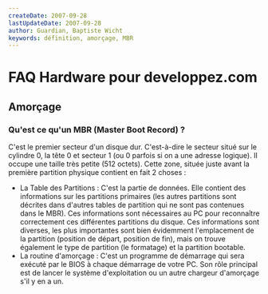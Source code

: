 ```yaml
---
createDate: 2007-09-28
lastUpdateDate: 2007-09-28
author: Guardian, Baptiste Wicht
keywords: définition, amorçage, MBR
---
```


# FAQ Hardware pour developpez.com

## Amorçage

### Qu'est ce qu'un MBR (Master Boot Record) ?

C'est le premier secteur d'un disque dur. C'est-à-dire le secteur situé sur le cylindre 0, la tête 0 et secteur 1 (ou 0 parfois si on a une adresse logique). Il occupe une taille très petite (512 octets). Cette zone, située juste avant la première partition physique contient en fait 2 choses :

- La Table des Partitions : C'est la partie de données. Elle contient des informations sur les partitions primaires (les autres partitions sont décrites dans d'autres tables de partition qui ne sont pas contenues dans le MBR). Ces informations sont nécessaires au PC pour reconnaître correctement ces différentes partitions du disque. Ces informations sont diverses, les plus importantes sont bien évidemment l'emplacement de la partition (position de départ, position de fin), mais on trouve également le type de partition (le formatage) et la partition bootable.
- La routine d'amorçage : C'est un programme de démarrage qui sera exécuté par le BIOS à chaque démarrage de votre PC. Son rôle principal est de lancer le système d'exploitation ou un autre chargeur d'amorçage s'il y en a un.
